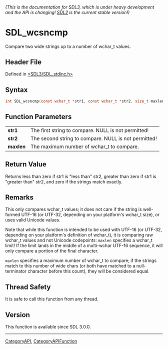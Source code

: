 ###### (This is the documentation for SDL3, which is under heavy development and the API is changing! [SDL2](https://wiki.libsdl.org/SDL2/) is the current stable version!)
# SDL_wcsncmp

Compare two wide strings up to a number of wchar_t values.

## Header File

Defined in [<SDL3/SDL_stdinc.h>](https://github.com/libsdl-org/SDL/blob/main/include/SDL3/SDL_stdinc.h)

## Syntax

```c
int SDL_wcsncmp(const wchar_t *str1, const wchar_t *str2, size_t maxlen);

```

## Function Parameters

|                |                                                      |
| -------------- | ---------------------------------------------------- |
| **str1**       | The first string to compare. NULL is not permitted!  |
| **str2**       | The second string to compare. NULL is not permitted! |
| **maxlen**     | The maximum number of wchar_t to compare.            |

## Return Value

Returns less than zero if str1 is "less than" str2, greater than zero if
str1 is "greater than" str2, and zero if the strings match exactly.

## Remarks

This only compares wchar_t values; it does not care if the string is
well-formed UTF-16 (or UTF-32, depending on your platform's wchar_t size),
or uses valid Unicode values.

Note that while this function is intended to be used with UTF-16 (or
UTF-32, depending on your platform's definition of wchar_t), it is
comparing raw wchar_t values and not Unicode codepoints: `maxlen` specifies
a wchar_t limit! If the limit lands in the middle of a multi-wchar UTF-16
sequence, it will only compare a portion of the final character.

`maxlen` specifies a maximum number of wchar_t to compare; if the strings
match to this number of wide chars (or both have matched to a
null-terminator character before this count), they will be considered
equal.

## Thread Safety

It is safe to call this function from any thread.

## Version

This function is available since SDL 3.0.0.

----
[CategoryAPI](CategoryAPI), [CategoryAPIFunction](CategoryAPIFunction)

